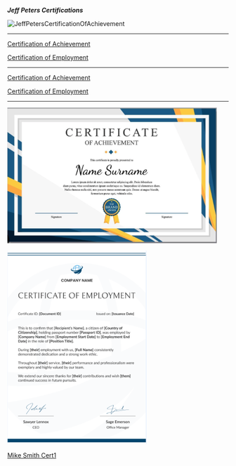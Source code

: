 ***Jeff Peters Certifications***


<img width="477" height="309" alt="JeffPetersCertificationOfAchievement" src="ttps://github.com/DennisMire/test2.github.io/tree/main/JeffPeters/JeffPetersCertificationOfAchievement.png" />


-------------------------------------

[Certification of Achievement](https://github.com/DennisMire/test2.github.io/tree/main/JeffPeters/CertificationOfAchievement.md#:~:text=JeffPetersCertificationOfAchievement.md)


[Certification of Employment](https://github.com/DennisMire/test2.github.io/tree/main/JeffPeters/CertificationOfEmployment.md#:~:text=JeffPetersCertificationOfEmployment.md)

-------------------------------------

[Certification of Achievement](https://github.com/DennisMire/test2.github.io/tree/main/JeffPeters/JeffPetersCertificationOfAchievement.png#:~:text=JeffPetersCertificationOfAchievement.png?raw=true)


[Certification of Employment](https://github.com/DennisMire/test2.github.io/tree/main/JeffPeters/JeffPetersCertificationOfEmployment.png#:~:text=JeffPetersCertificationOfEmployment.png?raw=true)

-------------------------------------

![Certification of Achievement](/JeffPeters/JeffPetersCertificationOfAchievement.png#:~:text=JeffPetersCertificationOfAchievement.png?raw=true)


![Certification of Employment](/JeffPeters/JeffPetersCertificationOfEmployment.png#:~:text=JeffPetersCertificationOfEmployment.png?raw=true)


[Mike Smith Cert1](https://github.com/DennisMire/test2.github.io/tree/main/MikeSmith#:~:text=Mike_Smith_Cert1.txt)

